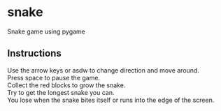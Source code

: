 # snake
Snake game using pygame

## Instructions
Use the arrow keys or asdw to change direction and move around.  
Press space to pause the game.  
Collect the red blocks to grow the snake.  
Try to get the longest snake you can.  
You lose when the snake bites itself or runs into the edge of the screen.
